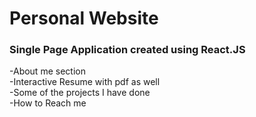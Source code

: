# Personal Website 
### Single Page Application created using React.JS<br/>
-About me section<br/>
-Interactive Resume with pdf as well<br/>
-Some of the projects I have done <br/>
-How to Reach me<br/>
